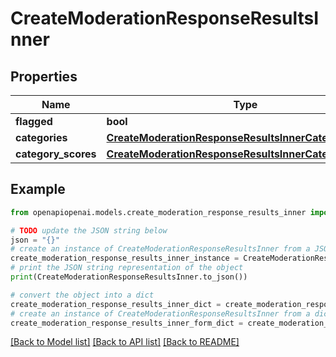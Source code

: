 # CreateModerationResponseResultsInner


## Properties

Name | Type | Description | Notes
------------ | ------------- | ------------- | -------------
**flagged** | **bool** |  | 
**categories** | [**CreateModerationResponseResultsInnerCategories**](CreateModerationResponseResultsInnerCategories.md) |  | 
**category_scores** | [**CreateModerationResponseResultsInnerCategoryScores**](CreateModerationResponseResultsInnerCategoryScores.md) |  | 

## Example

```python
from openapiopenai.models.create_moderation_response_results_inner import CreateModerationResponseResultsInner

# TODO update the JSON string below
json = "{}"
# create an instance of CreateModerationResponseResultsInner from a JSON string
create_moderation_response_results_inner_instance = CreateModerationResponseResultsInner.from_json(json)
# print the JSON string representation of the object
print(CreateModerationResponseResultsInner.to_json())

# convert the object into a dict
create_moderation_response_results_inner_dict = create_moderation_response_results_inner_instance.to_dict()
# create an instance of CreateModerationResponseResultsInner from a dict
create_moderation_response_results_inner_form_dict = create_moderation_response_results_inner.from_dict(create_moderation_response_results_inner_dict)
```
[[Back to Model list]](../README.md#documentation-for-models) [[Back to API list]](../README.md#documentation-for-api-endpoints) [[Back to README]](../README.md)


